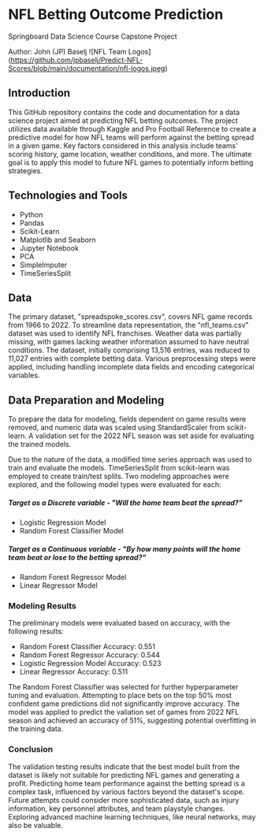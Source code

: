 # NFL Betting Outcome Prediction
Springboard Data Science Course Capstone Project

Author: John (JP) Baselj
![NFL Team Logos] (https://github.com/jpbaselj/Predict-NFL-Scores/blob/main/documentation/nfl-logos.jpeg)

## Introduction
This GitHub repository contains the code and documentation for a data science project aimed at predicting NFL betting outcomes. The project utilizes data available through Kaggle and Pro Football Reference to create a predictive model for how NFL teams will perform against the betting spread in a given game. Key factors considered in this analysis include teams' scoring history, game location, weather conditions, and more. The ultimate goal is to apply this model to future NFL games to potentially inform betting strategies.

## Technologies and Tools
- Python
- Pandas
- Scikit-Learn
- Matplotlib and Seaborn
- Jupyter Notebook
- PCA
- SimpleImputer
- TimeSeriesSplit
  
## Data
The primary dataset, "spreadspoke_scores.csv", covers NFL game records from 1966 to 2022. To streamline data representation, the "nfl_teams.csv" dataset was used to identify NFL franchises. Weather data was partially missing, with games lacking weather information assumed to have neutral conditions. The dataset, initially comprising 13,516 entries, was reduced to 11,027 entries with complete betting data. Various preprocessing steps were applied, including handling incomplete data fields and encoding categorical variables. 

## Data Preparation and Modeling
To prepare the data for modeling, fields dependent on game results were removed, and numeric data was scaled using StandardScaler from scikit-learn. A validation set for the 2022 NFL season was set aside for evaluating the trained models.

Due to the nature of the data, a modified time series approach was used to train and evaluate the models. TimeSeriesSplit from scikit-learn was employed to create train/test splits. Two modeling approaches were explored, and the following model types were evaluated for each:

##### Target as a Discrete variable - "Will the home team beat the spread?"
- Logistic Regression Model
- Random Forest Classifier Model
##### Target as a Continuous variable - "By how many points will the home team beat or lose to the betting spread?"
- Random Forest Regressor Model
- Linear Regressor Model

### Modeling Results
The preliminary models were evaluated based on accuracy, with the following results:

* Random Forest Classifier Accuracy: 0.551
* Random Forest Regressor Accuracy: 0.544
* Logistic Regression Model Accuracy: 0.523
* Linear Regressor Accuracy: 0.511
  
The Random Forest Classifier was selected for further hyperparameter tuning and evaluation. Attempting to place bets on the top 50% most confident game predictions did not significantly improve accuracy. The model was applied to predict the valiation set of games from 2022 NFL season and achieved an accuracy of 51%, suggesting potential overfitting in the training data.

### Conclusion
The validation testing results indicate that the best model built from the dataset is likely not suitable for predicting NFL games and generating a profit. Predicting home team performance against the betting spread is a complex task, influenced by various factors beyond the dataset's scope. Future attempts could consider more sophisticated data, such as injury information, key personnel attributes, and team playstyle changes. Exploring advanced machine learning techniques, like neural networks, may also be valuable.
